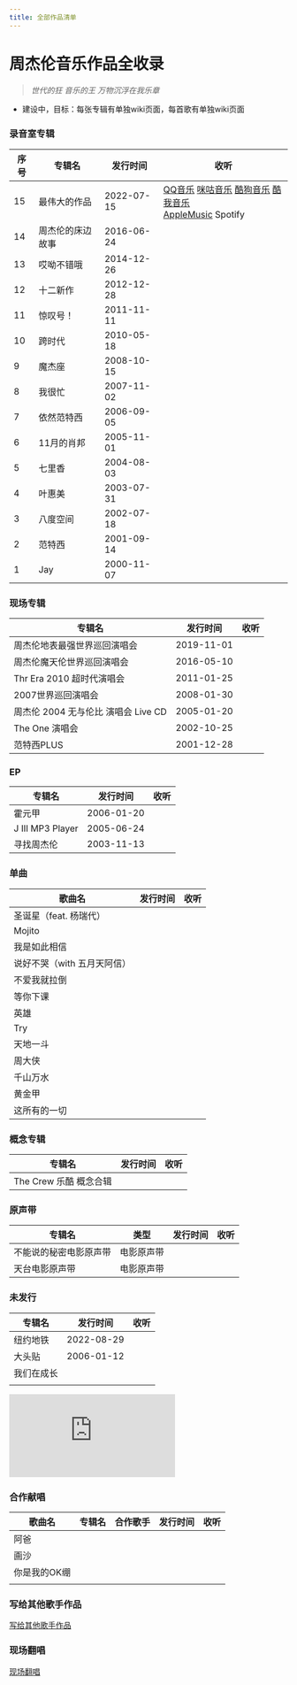 ```yaml
---
title: 全部作品清单
---
```


# 周杰伦音乐作品全收录

> *世代的狂 音乐的王 万物沉浮在我乐章*

- 建设中，目标：每张专辑有单独wiki页面，每首歌有单独wiki页面

### 录音室专辑
| 序号  | 专辑名  | 发行时间  | 收听  |
| --- | ------------ | ------------ | ------------ |
| 15  | 最伟大的作品  | 2022-07-15  | [QQ音乐](https://y.qq.com/n/ryqq/albumDetail/0042cH172YJ0mz "QQ音乐") [咪咕音乐](https://music.migu.cn/v3/music/digital_album/1139605801?from=migu "咪咕音乐") [酷狗音乐](https://www.kugou.com/album/info/z1cd9a1/ "酷狗音乐") [酷我音乐](https://kuwo.cn/album_detail/29593612 "酷我音乐") <br> [AppleMusic](https://music.apple.com/cn/album/%E6%9C%80%E4%BC%9F%E5%A4%A7%E7%9A%84%E4%BD%9C%E5%93%81/1633408719 "AppleMusic Spotify")  Spotify|
| 14  | 周杰伦的床边故事  | 2016-06-24  |  |
| 13  | 哎呦不错哦  |2014-12-26   |   |
| 12  | 十二新作  | 2012-12-28  |   |
| 11  | 惊叹号！  | 2011-11-11  |   |
| 10  | 跨时代  | 2010-05-18  |   |
| 9  | 魔杰座  | 2008-10-15  |   |
| 8  | 我很忙  | 2007-11-02  |   |
| 7  | 依然范特西  | 2006-09-05  |   |
| 6  | 11月的肖邦  | 2005-11-01  |   |
| 5  | 七里香  | 2004-08-03  |   |
| 4  | 叶惠美  | 2003-07-31  |   |
| 3  | 八度空间  | 2002-07-18  |   |
| 2  | 范特西  | 2001-09-14  |   |
| 1  | Jay  | 2000-11-07  |   |

### 现场专辑
| 专辑名  | 发行时间  | 收听  |
| ------------ | ------------ | ------------ |
| 周杰伦地表最强世界巡回演唱会  | 2019-11-01  |   |
| 周杰伦魔天伦世界巡回演唱会  | 2016-05-10  |   |
| Thr Era 2010 超时代演唱会  | 2011-01-25  |   |
| 2007世界巡回演唱会  | 2008-01-30  |   |
| 周杰伦 2004 无与伦比 演唱会 Live CD  | 2005-01-20  |   |
| The One 演唱会  | 2002-10-25  |   |
| 范特西PLUS  | 2001-12-28  |   |

### EP
| 专辑名  | 发行时间  | 收听  |
| ------------ | ------------ | ------------ |
| 霍元甲  | 2006-01-20  |   |
| J III MP3 Player  | 2005-06-24  |   |
| 寻找周杰伦  | 2003-11-13  |   |


### 单曲
| 歌曲名  | 发行时间  | 收听  |
| ------------ | ------------ | ------------ |
| 圣诞星（feat. 杨瑞代）  |   |   |
| Mojito  |   |   |
| 我是如此相信  |   |   |
| 说好不哭（with 五月天阿信）  |   |   |
| 不爱我就拉倒  |   |   |
| 等你下课  |   |   |
| 英雄  |   |   |
| Try  |   |   |
| 天地一斗  |   |   |
| 周大侠  |   |   |
| 千山万水  |   |   |
| 黄金甲  |   |   |
| 这所有的一切  |   |   |

### 概念专辑
| 专辑名  | 发行时间  | 收听  |
| ------------ | ------------ | ------------ |
| The Crew 乐酷 概念合辑  |   |   |

### 原声带
| 专辑名  | 类型 |发行时间  | 收听  |
| ------------ | ------------ | ------------ | ------------ |
| 不能说的秘密电影原声带  | 电影原声带  |   |   |
| 天台电影原声带  | 电影原声带  |   |   |

### 未发行
| 专辑名  | 发行时间  | 收听  |
| ------------ | ------------ | ------------ |
| 纽约地铁  | 2022-08-29  |   |
| 大头贴  | 2006-01-12  |   |
| 我们在成长  |   |   |
|   |   |   |
![](http://doc.cyfor.cn/server/index.php?s=/api/attachment/visitFile&sign=6f26d5b477f1ac6dad8de191f081500b)
### 合作献唱
| 歌曲名  | 专辑名|合作歌手|发行时间  | 收听  |
| ------------ | ------------ | ------------ | ------------ | ------------ |
| 阿爸  |   |   |   |   |
| 画沙  |   |   |   |   |
| 你是我的OK绷  |   |   |   |   |
|   |   |   |   |   |

### 写给其他歌手作品
[写给其他歌手作品](http://111 "写给其他歌手作品")

### 现场翻唱
[现场翻唱](http://111 "现场翻唱")